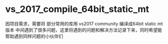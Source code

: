 # vs_2017_compile_64bit_static_mt
因项目需求，需要将 部分常用的库用 vs2017 community 编译成64bit static mt版本
中间遇到了很多问题，这里将遇到的问题和解决方法记录下来，同时希望能帮助遇到同样问题的小伙伴们

